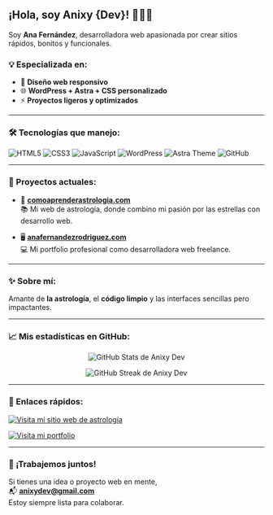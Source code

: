 ## ¡Hola, soy Anixy {Dev}! 👩‍💻🚀

Soy **Ana Fernández**, desarrolladora web apasionada por crear sitios rápidos, bonitos y funcionales.

### 💡 Especializada en:
- 🎨 **Diseño web responsivo**
- 🌐 **WordPress + Astra + CSS personalizado**
- ⚡️ **Proyectos ligeros y optimizados**

---

### 🛠️ Tecnologías que manejo:

![HTML5](https://img.shields.io/badge/HTML5-E34F26?style=for-the-badge&logo=html5&logoColor=ffffff)
![CSS3](https://img.shields.io/badge/CSS3-1572B6?style=for-the-badge&logo=css3&logoColor=ffffff)
![JavaScript](https://img.shields.io/badge/JavaScript-F7DF1E?style=for-the-badge&logo=javascript&logoColor=000)
![WordPress](https://img.shields.io/badge/WordPress-21759B?style=for-the-badge&logo=wordpress&logoColor=ffffff)
![Astra Theme](https://img.shields.io/badge/Astra%20Theme-7B3DF4?style=for-the-badge&logo=wordpress&logoColor=ffffff)
![GitHub](https://img.shields.io/badge/GitHub-181717?style=for-the-badge&logo=github&logoColor=ffffff)

---

### 🌟 Proyectos actuales:
- 🎯 **[comoaprenderastrologia.com](https://comoaprenderastrologia.com)**  
  📚 Mi web de astrología, donde combino mi pasión por las estrellas con desarrollo web.

- 🖥️ **[anafernandezrodriguez.com](https://anafernandezrodriguez.com)**  
  💻 Mi portfolio profesional como desarrolladora web freelance.

---

### ✨ Sobre mí:
Amante de **la astrología**, el **código limpio** y las interfaces sencillas pero impactantes.

---

### 📈 Mis estadísticas en GitHub:

<p align="center">
  <img src="https://github-readme-stats.vercel.app/api?username=anixydev&show_icons=true&theme=radical" alt="GitHub Stats de Anixy Dev">
</p>

<p align="center">
  <img src="https://github-readme-streak-stats.herokuapp.com/?user=anixydev&theme=radical" alt="GitHub Streak de Anixy Dev">
</p>

---

### 📌 Enlaces rápidos:

[![Visita mi sitio web de astrología](https://img.shields.io/badge/Web-comoaprenderastrologia.com-ff69b4?style=for-the-badge)](https://comoaprenderastrologia.com)

[![Visita mi portfolio](https://img.shields.io/badge/Portfolio-anafernandezrodriguez.com-00C897?style=for-the-badge)](https://anafernandezrodriguez.com)

---

### 🚀 ¡Trabajemos juntos!
Si tienes una idea o proyecto web en mente,  
📬 **anixydev@gmail.com**  
Estoy siempre lista para colaborar.


